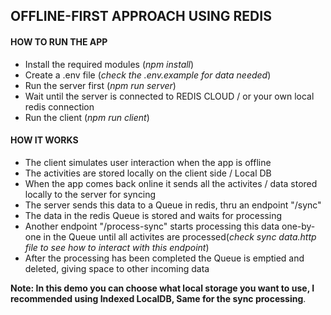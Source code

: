 ## OFFLINE-FIRST APPROACH USING REDIS

#### HOW TO RUN THE APP

- Install the required modules (*npm install*)
- Create a .env file (*check the .env.example for data needed*)
- Run the server first (*npm run server*)
- Wait until the server is connected to REDIS CLOUD / or your own local redis connection
- Run the client (*npm run client*)


#### HOW IT WORKS

- The client simulates user interaction when the app is offline
- The activities are stored locally on the client side / Local DB
- When the app comes back online it sends all the activites / data stored locally to the server for syncing
- The server sends this data to a Queue in redis, thru an endpoint "/sync"
- The data in the redis Queue is stored and waits for processing
- Another endpoint "/process-sync" starts processing this data one-by-one in the Queue until all activites are processed(*check sync data.http file to see how to interact with this endpoint*)
- After the processing has been completed the Queue is emptied and deleted, giving space to other incoming data

**Note: In this demo you can choose what local storage you want to use,
        I recommended using Indexed LocalDB, Same for the sync processing**.

